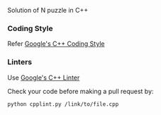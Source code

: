 Solution of N puzzle in C++

### Coding Style

Refer [Google's C++ Coding Style](https://google.github.io/styleguide/cppguide.html)

### Linters

Use [Google's C++ Linter](https://github.com/google/styleguide/cpplint)

Check your code before making a pull request by:

```
python cpplint.py /link/to/file.cpp
```
